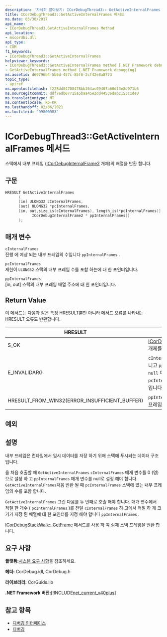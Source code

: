 ```yaml
---
description: '자세히 알아보기: ICorDebugThread3:: GetActiveInternalFrames 메서드'
title: ICorDebugThread3::GetActiveInternalFrames 메서드
ms.date: 03/30/2017
api_name:
- ICorDebugThread3.GetActiveInternalFrames Method
api_location:
- mscordbi.dll
api_type:
- COM
f1_keywords:
- ICorDebugThread3::GetActiveInternalFrames
helpviewer_keywords:
- ICorDebugThread3::GetActiveInternalFrames method [.NET Framework debugging]
- GetActiveInternalFrames method [.NET Framework debugging]
ms.assetid: d69796b4-5b6d-457c-85f6-2cf42e8a8773
topic_type:
- apiref
ms.openlocfilehash: f228dd84708478bb364ac09407a68df3e8d971b6
ms.sourcegitcommit: ddf7edb67715a5b9a45e3dd44536dabc153c1de0
ms.translationtype: MT
ms.contentlocale: ko-KR
ms.lasthandoff: 02/06/2021
ms.locfileid: "99800983"
---
```

# <a name="icordebugthread3getactiveinternalframes-method"></a>ICorDebugThread3::GetActiveInternalFrames 메서드

스택에서 내부 프레임 ([ICorDebugInternalFrame2](icordebuginternalframe2-interface.md) 개체)의 배열을 반환 합니다.  
  
## <a name="syntax"></a>구문  
  
```cpp
HRESULT GetActiveInternalFrames  
      (  
      [in] ULONG32 cInternalFrames,  
      [out] ULONG32 *pcInternalFrames,  
      [in, out,size_is(cInternalFrames), length_is(*pcInternalFrames)]  
            ICorDebugInternalFrame2 * ppInternalFrames[]  
      );  
```  
  
## <a name="parameters"></a>매개 변수  

 `cInternalFrames`  
 진행 에 예상 되는 내부 프레임의 수입니다 `ppInternalFrames` .  
  
 `pcInternalFrames`  
 제한이 `ULONG32` 스택의 내부 프레임 수를 포함 하는에 대 한 포인터입니다.  
  
 `ppInternalFrames`  
 [in, out] 스택의 내부 프레임 배열 주소에 대 한 포인터입니다.  
  
## <a name="return-value"></a>Return Value  

 이 메서드는 다음과 같은 특정 HRESULT뿐만 아니라 메서드 오류를 나타내는 HRESULT 오류도 반환합니다.  
  
|HRESULT|설명|  
|-------------|-----------------|  
|S_OK|[ICorDebugInternalFrame2](icordebuginternalframe2-interface.md) 개체를 만들었습니다.|  
|E_INVALIDARG|`cInternalFrames` 가 0이 아니고 `ppInternalFrames` 가 `null` 이거나 `pcInternalFrames` 가 `null` 입니다.|  
|HRESULT_FROM_WIN32(ERROR_INSUFFICIENT_BUFFER)|`ppInternalFrames` 가 내부 프레임 수보다 작은 경우|  
  
## <a name="exceptions"></a>예외  
  
## <a name="remarks"></a>설명  

 내부 프레임은 런타임에서 임시 데이터를 저장 하기 위해 스택에 푸시되는 데이터 구조입니다.  
  
 을 처음 호출할 때 `GetActiveInternalFrames` `cInternalFrames` 매개 변수를 0 (영)으로 설정 하 고 `ppInternalFrames` 매개 변수를 null로 설정 해야 합니다. `GetActiveInternalFrames`처음 반환 될 때 `pcInternalFrames` 스택에 있는 내부 프레임의 수를 포함 합니다.  
  
 `GetActiveInternalFrames` 그런 다음를 두 번째로 호출 해야 합니다. 매개 변수에서 적절 한 개수 ( `pcInternalFrames` )를 전달 `cInternalFrames` 하 고에서 적절 하 게 크기가 지정 된 배열에 대 한 포인터를 지정 해야 합니다 `ppInternalFrames` .  
  
 [ICorDebugStackWalk:: GetFrame](icordebugthread3-getactiveinternalframes-method.md) 메서드를 사용 하 여 실제 스택 프레임을 반환 합니다.  
  
## <a name="requirements"></a>요구 사항  

 **플랫폼:**[시스템 요구 사항](../../get-started/system-requirements.md)을 참조하세요.  
  
 **헤더:** CorDebug.idl, CorDebug.h  
  
 **라이브러리:** CorGuids.lib  
  
 **.NET Framework 버전:**[!INCLUDE[net_current_v40plus](../../../../includes/net-current-v40plus-md.md)]  
  
## <a name="see-also"></a>참고 항목

- [디버깅 인터페이스](debugging-interfaces.md)
- [디버깅](index.md)
